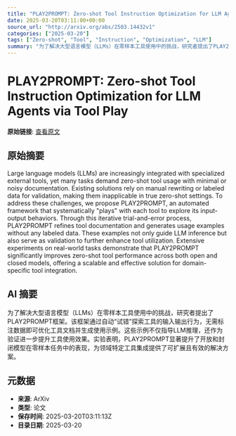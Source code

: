 ```yaml
---
title: "PLAY2PROMPT: Zero-shot Tool Instruction Optimization for LLM Agents via Tool Play"
date: 2025-03-20T03:11:00+00:00
source_url: "http://arxiv.org/abs/2503.14432v1"
categories: ["2025-03-20"]
tags: ["Zero-shot", "Tool", "Instruction", "Optimization", "LLM"]
summary: "为了解决大型语言模型（LLMs）在零样本工具使用中的挑战，研究者提出了PLAY2PROMPT框架。该框架通过自动“试错”探索工具的输入输出行为，无需标注数据即可优化工具文档并生成使用示例。这些示例不仅指导LLM推理，还作为验证进一步提升工具使用效果。实验表明，PLAY2PROMPT显著提升了开放和封闭模型在零样本任务中的表现，为领域特定工具集成提供了可扩展且有效的解决方案。"
---
```


# PLAY2PROMPT: Zero-shot Tool Instruction Optimization for LLM Agents via Tool Play

**原始链接**: [查看原文](http://arxiv.org/abs/2503.14432v1)

## 原始摘要

Large language models (LLMs) are increasingly integrated with specialized
external tools, yet many tasks demand zero-shot tool usage with minimal or
noisy documentation. Existing solutions rely on manual rewriting or labeled
data for validation, making them inapplicable in true zero-shot settings. To
address these challenges, we propose PLAY2PROMPT, an automated framework that
systematically "plays" with each tool to explore its input-output behaviors.
Through this iterative trial-and-error process, PLAY2PROMPT refines tool
documentation and generates usage examples without any labeled data. These
examples not only guide LLM inference but also serve as validation to further
enhance tool utilization. Extensive experiments on real-world tasks demonstrate
that PLAY2PROMPT significantly improves zero-shot tool performance across both
open and closed models, offering a scalable and effective solution for
domain-specific tool integration.

## AI 摘要

为了解决大型语言模型（LLMs）在零样本工具使用中的挑战，研究者提出了PLAY2PROMPT框架。该框架通过自动“试错”探索工具的输入输出行为，无需标注数据即可优化工具文档并生成使用示例。这些示例不仅指导LLM推理，还作为验证进一步提升工具使用效果。实验表明，PLAY2PROMPT显著提升了开放和封闭模型在零样本任务中的表现，为领域特定工具集成提供了可扩展且有效的解决方案。

## 元数据

- **来源**: ArXiv
- **类型**: 论文
- **保存时间**: 2025-03-20T03:11:13Z
- **目录日期**: 2025-03-20
